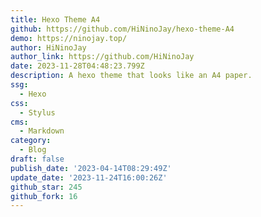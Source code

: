```yaml
---
title: Hexo Theme A4
github: https://github.com/HiNinoJay/hexo-theme-A4
demo: https://ninojay.top/
author: HiNinoJay
author_link: https://github.com/HiNinoJay
date: 2023-11-28T04:48:23.799Z
description: A hexo theme that looks like an A4 paper.
ssg:
  - Hexo
css:
  - Stylus
cms:
  - Markdown
category:
  - Blog
draft: false
publish_date: '2023-04-14T08:29:49Z'
update_date: '2023-11-24T16:00:26Z'
github_star: 245
github_fork: 16
---
```

